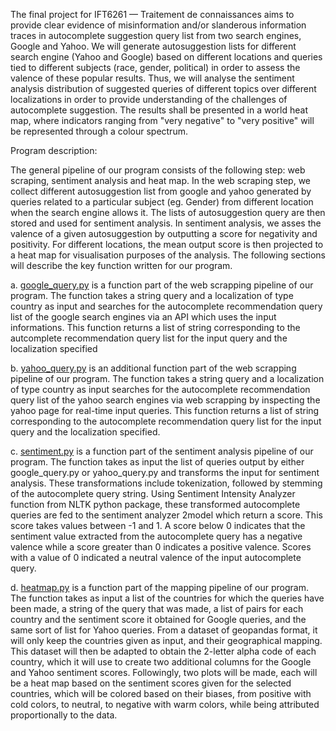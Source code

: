 The final project for IFT6261 — Traitement de connaissances aims to provide clear evidence of misinformation and/or slanderous information traces in autocomplete suggestion query list from two search engines, Google and Yahoo. We will generate autosuggestion lists for different search engine (Yahoo and Google) based on different locations and queries
tied to different subjects (race, gender, political) in order to assess the valence of these popular results. Thus, we will analyse the sentiment analysis distribution of suggested queries of different topics over different localizations in order to provide understanding of the challenges of autocomplete suggestion. The results shall be presented in a world heat map, where indicators ranging from "very negative" to "very positive" will be represented through a colour spectrum.


Program description: 

The general pipeline of our program consists of the following step: web scraping, sentiment analysis and heat map. In the web scraping step, we collect different autosuggestion list from google and yahoo generated by queries related to a particular subject (eg. Gender) from different location when the search engine allows it. The lists of autosuggestion query are then stored and used for sentiment analysis. In sentiment analysis, we asses the valence of a given autosuggestion by outputting a score for negativity and positivity. For different locations, the mean output score is then projected to a heat map for visualisation purposes of the analysis. The following sections will describe the key function written for our program. 

a. [google_query.py]([https://github.com/camcherif/bias_project/blob/master/google_query.py]) is a function part of the web scrapping pipeline of our program. The function takes a string query and a localization of type country as input and searches for the autocomplete recommendation query list of the google search engines via an API which uses the input informations. This function returns a list of string corresponding to the autcomplete recommendation query list for the input query and the localization specified

b. [yahoo_query.py]([https://github.com/camcherif/bias_project/blob/master/yahoo_query.py]) is an additional function part of the web scrapping pipeline of our program. The function takes a string query and a localization of type country as input searches for the autocomplete recommendation query list of the yahoo search engines via web scrapping by inspecting the yahoo page for real-time input queries. This function returns a list of string corresponding to the autocomplete recommendation query list for the input query and the localization specified.

c. [sentiment.py]([https://github.com/camcherif/bias_project/blob/master/sentiment.py]) is a function part of the sentiment analysis pipeline of our program. The function takes as input the list of queries output by either google_query.py or yahoo_query.py and transforms the input for sentiment analysis. These transformations include tokenization, followed by stemming of the autocomplete query string. Using Sentiment Intensity Analyzer function from NLTK python package, these transformed autocomplete queries are fed to the sentiment analyzer
2model which return a score. This score takes values between -1 and 1. A score below 0 indicates that the sentiment value extracted from the autocomplete query has a negative valence while a score greater than 0 indicates a positive valence. Scores with a value of 0 indicated a neutral valence of the input autocomplete query.

d. [heatmap.py]([https://github.com/camcherif/bias_project/blob/master/heatmap.py]) is a function part of the mapping pipeline of our program. The function takes as input a list of the countries for which the queries have been made, a string of the query that was made, a list of pairs for each country and the sentiment score it obtained for Google queries, and the same sort of list for Yahoo queries. From a dataset of geopandas format, it will only keep the countries given as input, and their geographical mapping. This dataset will then be adapted to obtain the 2-letter alpha code of each country, which it will use to create two additional columns for the Google and Yahoo sentiment scores. Followingly, two plots will be made, each will be a heat map based on the sentiment scores given for the selected countries, which will be colored based on their biases, from positive with cold colors, to neutral, to negative with warm colors, while being attributed proportionally to the data.
